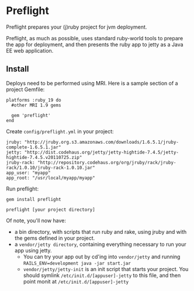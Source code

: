 # Preflight

Preflight prepares your (j)ruby project for jvm deployment.

Preflight, as much as possible, uses standard ruby-world tools to prepare the app for deployment, and then presents the ruby app to jetty as a Java EE web application.

## Install

Deploys need to be performed using MRI. Here is a sample section of a project Gemfile:

    platforms :ruby_19 do
      #other MRI 1.9 gems

      gem 'preflight'
    end


Create `config/preflight.yml` in your project:

    jruby: "http://jruby.org.s3.amazonaws.com/downloads/1.6.5.1/jruby-complete-1.6.5.1.jar"
    jetty: "http://dist.codehaus.org/jetty/jetty-hightide-7.4.5/jetty-hightide-7.4.5.v20110725.zip"
    jruby-rack: "http://repository.codehaus.org/org/jruby/rack/jruby-rack/1.0.10/jruby-rack-1.0.10.jar"
    app_user: "myapp"
    app_root: "/usr/local/myapp/myapp"

Run preflight:

    gem install preflight

    preflight [your project directory]

Of note, you'll now have:

* a bin directory, with scripts that run ruby and rake, using jruby and with the gems defined in your project.
* a `vendor/jetty directory`, containing everything necessary to run your app using jetty.
  * You can try your app out by cd'ing into `vendor/jetty` and running `RAILS_ENV=development java -jar start.jar`
  * `vendor/jetty/jetty-init` is an init script that starts your project. You should symlink `/etc/init.d/[appuser]-jetty` to this file, and then point monit at `/etc/init.d/[appuser]-jetty`
